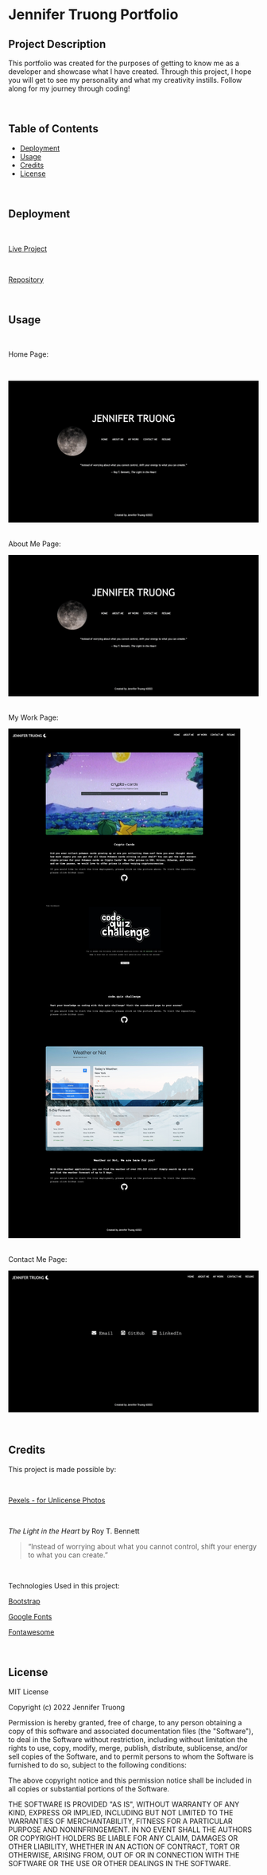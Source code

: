 # Jennifer Truong Portfolio

## Project Description 

This portfolio was created for the purposes of getting to know me as a developer and showcase what I have created. Through this project, I hope you will get to see my personality and what my creativity instills. Follow along for my journey through coding!

<br/>

## Table of Contents

- [Deployment](#installation)
- [Usage](#usage)
- [Credits](#credits)
- [License](#license)

<br/>

## Deployment 
<br/>

[Live Project](https://jentruong09.github.io/jennifer-truong-portfolio/)

<br/>

[Repository](https://github.com/jentruong09/jennifer-truong-portfolio)

<br/>

## Usage

<br/>


Home Page:

<br/>

![home](/assets/images/home.png)

<br/>
About Me Page:

<br/>

![about](/assets/images/home.png)

<br/>
My Work Page:

<br/>

![work](/assets/images/work.jpg)

<br/>
Contact Me Page:

<br/>

![contact](/assets/images/contact.png)

<br/>

## Credits
This project is made possible by:

<br/>

[Pexels - for Unlicense Photos](https://www.pexels.com)

<br/>

<cite> The Light in the Heart </cite> by Roy T. Bennett
>“Instead of worrying about what you cannot control, shift your energy to what you can create.” 

<br/>

Technologies Used in this project:

[Bootstrap](https://getbootstrap.com/)

[Google Fonts](https://fonts.google.com/)

[Fontawesome](https://fontawesome.com/)

<br/>

## License

MIT License

Copyright (c) 2022 Jennifer Truong

Permission is hereby granted, free of charge, to any person obtaining a copy
of this software and associated documentation files (the "Software"), to deal
in the Software without restriction, including without limitation the rights
to use, copy, modify, merge, publish, distribute, sublicense, and/or sell
copies of the Software, and to permit persons to whom the Software is
furnished to do so, subject to the following conditions:

The above copyright notice and this permission notice shall be included in all
copies or substantial portions of the Software.

THE SOFTWARE IS PROVIDED "AS IS", WITHOUT WARRANTY OF ANY KIND, EXPRESS OR
IMPLIED, INCLUDING BUT NOT LIMITED TO THE WARRANTIES OF MERCHANTABILITY,
FITNESS FOR A PARTICULAR PURPOSE AND NONINFRINGEMENT. IN NO EVENT SHALL THE
AUTHORS OR COPYRIGHT HOLDERS BE LIABLE FOR ANY CLAIM, DAMAGES OR OTHER
LIABILITY, WHETHER IN AN ACTION OF CONTRACT, TORT OR OTHERWISE, ARISING FROM,
OUT OF OR IN CONNECTION WITH THE SOFTWARE OR THE USE OR OTHER DEALINGS IN THE
SOFTWARE.

<br/>